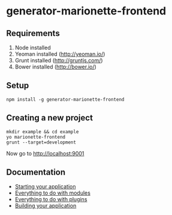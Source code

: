 generator-marionette-frontend
==============

## Requirements

1. Node installed
2. Yeoman installed (http://yeoman.io/)
3. Grunt installed (http://gruntjs.com/)
4. Bower installed (http://bower.io/)

## Setup
```
npm install -g generator-marionette-frontend
```

## Creating a new project

```
mkdir example && cd example
yo marionette-frontend
grunt --target=development
```

Now go to [http://localhost:9001](http://localhost:9001)

## Documentation

* [Starting your application](docs/01_application.md)
* [Everything to do with modules](docs/02_module.md)
* [Everything to do with plugins](docs/03_plugin.md)
* [Building your application](docs/04_building.md)
